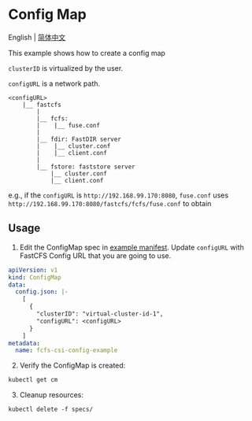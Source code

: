 # Config Map

English | [简体中文](./README-zh_CN.md)

This example shows how to create a config map

`clusterID` is virtualized by the user.

`configURL` is a network path.
```
<configURL>
    |__ fastcfs
        |
        |__ fcfs:
        |    |__ fuse.conf
        |
        |__ fdir: FastDIR server
        |    |__ cluster.conf
        |    |__ client.conf
        |
        |__ fstore: faststore server
            |__ cluster.conf
            |__ client.conf
```
e.g., if the `configURL` is `http://192.168.99.170:8080`, `fuse.conf` uses `http://192.168.99.170:8080/fastcfs/fcfs/fuse.conf` to obtain

## Usage

1. Edit the ConfigMap spec in [example manifest](./specs/example.yaml). 
   Update `configURL` with FastCFS Config URL that you are going to use.
```yaml
apiVersion: v1
kind: ConfigMap
data:
  config.json: |-
    [
      {
        "clusterID": "virtual-cluster-id-1",
        "configURL": <configURL>
      }
    ]
metadata:
  name: fcfs-csi-config-example
```

2. Verify the ConfigMap is created:
```sh
kubectl get cm
```

3. Cleanup resources:
```
kubectl delete -f specs/
```
